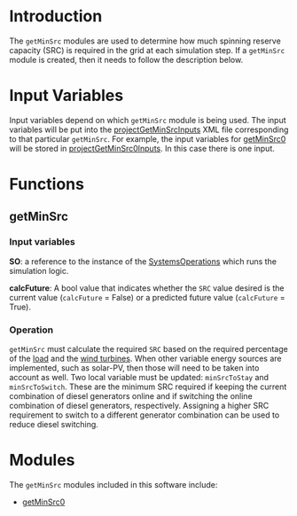 # Introduction
The `getMinSrc` modules are used to determine how much spinning reserve capacity (SRC) is required in the grid at each simulation step. If a `getMinSrc` module is created, then it needs to follow the description below. 

# Input Variables
Input variables depend on which `getMinSrc` module is being used. The input variables will be put into the [projectGetMinSrcInputs](Model-Resources-Setup-projectGetMinSrcInputs) XML file corresponding to that particular `getMinSrc`. For example, the input variables for [getMinSrc0](/acep-uaf/MiGRIDS/blob/master/MiGRIDS/Model/Controls/getMinSrc0.py) will be stored in [projectGetMinSrc0Inputs](/acep-uaf/MiGRIDS/blob/master/MiGRIDS/Model/Resources/Setup/projectGetMinSrc0Inputs.xml). In this case there is one input. 
# Functions
## getMinSrc
### Input variables
**SO**: a reference to the instance of the [SystemsOperations](Model-Operational-SystemOperations) which runs the simulation logic. 

**calcFuture**: A bool value that indicates whether the `SRC` value desired is the current value (`calcFuture` = False) or a predicted future value (`calcFuture` = True).  

### Operation
`getMinSrc` must calculate the required `SRC` based on the required percentage of the [load](Demand-Class) and the [wind turbines](WindTurbine-Class). When other variable energy sources are implemented, such as solar-PV, then those will need to be taken into account as well. Two local variable must be updated: `minSrcToStay` and `minSrcToSwitch`. These are the minimum SRC required if keeping the current combination of diesel generators online and if switching the online combination of diesel generators, respectively. Assigning a higher SRC requirement to switch to a different generator combination can be used to reduce diesel switching.  

# Modules
The `getMinSrc` modules included in this software include: 
* [getMinSrc0](Model-Controls-getMinSrc0)
